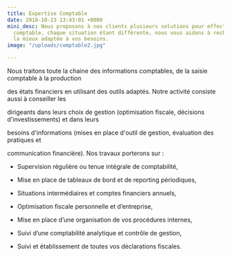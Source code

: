 ```yaml
---
title: Expertise Comptable
date: 2018-10-23 13:43:01 +0000
mini_desc: Nous proposons à nos clients plusieurs solutions pour effectuer la tenue
  comptable, chaque situation étant différente, nous vous aidons à rechercher la solution
  la mieux adaptée à vos besoins.
image: "/uploads/comptable2.jpg"

---
```

Nous traitons toute la chaine des informations comptables, de la saisie comptable à la production

des états financiers en utilisant des outils adaptés. Notre activité consiste aussi à conseiller les

dirigeants dans leurs choix de gestion (optimisation fiscale, décisions d&#39;investissements) et dans leurs

besoins d&#39;informations (mises en place d&#39;outil de gestion, évaluation des pratiques et

communication financière). Nos travaux porterons sur :

* Supervision régulière ou tenue intégrale de comptabilité,


* Mise en place de tableaux de bord et de reporting périodiques,


* Situations intermédiaires et comptes financiers annuels,


* Optimisation fiscale personnelle et d’entreprise,
* Mise en place d’une organisation de vos procédures internes,
* Suivi d’une comptabilité analytique et contrôle de gestion,
* Suivi et établissement de toutes vos déclarations fiscales.